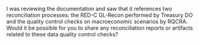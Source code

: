 I was reviewing the documentation and saw that it references two reconciliation processes: the RED-C GL-Recon performed by Treasury DO and the quality control checks on macroeconomic scenarios by RQCRA. Would it be possible for you to share any reconciliation reports or artifacts related to these data quality control checks?
